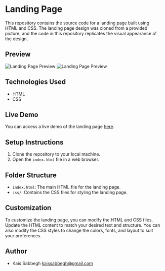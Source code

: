 # Landing Page

This repository contains the source code for a landing page built using HTML and CSS. The landing page design was cloned from a provided picture, and the code in this repository replicates the visual appearance of the design.

## Preview

![Landing Page Preview](landing_page.png)
![Landing Page Preview](colors_and_font.png)

## Technologies Used

- HTML
- CSS

## Live Demo

You can access a live demo of the landing page [here]([https://your-liveserver-url](https://kaissabbegh.github.io/Landing-Page/)).

## Setup Instructions

1. Clone the repository to your local machine.
2. Open the `index.html` file in a web browser.

## Folder Structure

- `index.html`: The main HTML file for the landing page.
- `css/`: Contains the CSS files for styling the landing page.

## Customization

To customize the landing page, you can modify the HTML and CSS files. Update the HTML content to match your desired text and structure. You can also modify the CSS styles to change the colors, fonts, and layout to suit your preferences.


## Author

- Kais Sabbegh <kaissabbegh@gmail.com>
